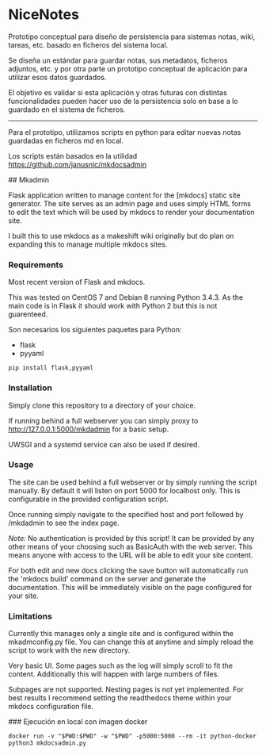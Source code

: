 # NiceNotes #
Prototipo conceptual para diseño de persistencia para sistemas notas, wiki, tareas, etc. basado en ficheros del sistema local.

Se diseña un estándar para guardar notas, sus metadatos, ficheros adjuntos, etc. y por otra parte un prototipo conceptual de aplicación para utilizar esos datos guardados. 

El objetivo es validar si esta aplicación y otras futuras con distintas funcionalidades pueden hacer uso de la persistencia solo en base a lo guardado en el sistema de ficheros.

---

Para el prototipo, utilizamos scripts en python para editar nuevas notas guardadas en ficheros md en local.

Los scripts están basados en la utilidad https://github.com/janusnic/mkdocsadmin

## Mkadmin

Flask application written to manage content for the [mkdocs] static site generator.
The site serves as an admin page and uses simply HTML forms to edit the text which will be used by mkdocs to render your documentation site.

I built this to use mkdocs as a makeshift wiki originally but do plan on expanding this to manage multiple mkdocs sites.

### Requirements ###
Most recent version of Flask and mkdocs.

This was tested on CentOS 7 and Debian 8 running Python 3.4.3. As the main code is in Flask it should work with Python 2 but this is not guarenteed.

Son necesarios los siguientes paquetes para Python:

- flask
- pyyaml

`pip install flask,pyyaml`

### Installation ###
Simply clone this repository to a directory of your choice.

If running behind a full webserver you can simply proxy to http://127.0.0.1:5000/mkdadmin for a basic setup.

UWSGI and a systemd service can also be used if desired.



### Usage ###
The site can be used behind a full webserver or by simply running the script manually. By default it will listen on port 5000 for localhost only. This is configurable in the provided configuration script.

Once running simply navigate to the specified host and port followed by /mkdadmin to see the index page. 

*Note:* No authentication is provided by this script! It can be provided by any other means of your choosing such as BasicAuth with the web server. This means anyone with access to the URL will be able to edit your site content.

For both edit and new docs clicking the save button will automatically run the 'mkdocs build' command on the server and generate the documentation. This will be immediately visible on the page configured for your site.

### Limitations ###
Currently this manages only a single site and is configured within the mkadmconfig.py file. You can change this at anytime and simply reload the script to work with the new directory.

Very basic UI. Some pages such as the log will simply scroll to fit the content. Additionally this will happen with large numbers of files.

Subpages are not supported. Nesting pages is not yet implemented. For best results I recommend setting the readthedocs theme within your mkdocs configuration file.



### Ejecución en local con imagen docker

`docker run -v "$PWD:$PWD" -w "$PWD" -p5000:5000 --rm -it python-docker python3 mkdocsadmin.py`



[1]: http://www.mkdocs.org/ "mkdocs.org"